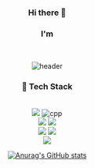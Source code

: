 <div align="center">
  
### Hi there 👋
### I'm
<br/>
  
![header](https://capsule-render.vercel.app/api?type=waving&color=auto&height=300&section=header&text=muk-jjang%20&fontSize=90)
  

### :star2: Tech Stack
<br/>
  <img src="https://img.shields.io/badge/Python-3776AB?style=for-the-badge&logo=Python&logoColor=white">
  <img alt="cpp" src="https://img.shields.io/badge/c++-%2300599C.svg?style=for-the-badge&logo=c%2B%2B&logoColor=white">
<br/>
  <img src="https://img.shields.io/badge/Numpy-013243?style=for-the-badge&logo=Numpy&logoColor=white">
  <img src="https://img.shields.io/badge/Pandas-150458?style=for-the-badge&logo=Pandas&logoColor=white">
<br/>
  <img src="https://img.shields.io/badge/MySQL-4479A1?style=for-the-badge&logo=MySQL&logoColor=white">
  <img src="https://img.shields.io/badge/React-61DAFB?style=for-the-badge&logo=React&logoColor=black">
<br/>
  <img src="https://img.shields.io/badge/Flutter-02569B?style=for-the-badge&logo=Flutter&logoColor=white">
<br/>

[![Anurag's GitHub stats](https://github-readme-stats.vercel.app/api?username=muk-jjang)](https://github.com/anuraghazra/github-readme-stats)
</div>

<!--
**muk-jjang/muk-jjang** is a ✨ _special_ ✨ repository because its `README.md` (this file) appears on your GitHub profile.

Here are some ideas to get you started:

- 🔭 I’m currently working on ...
- 🌱 I’m currently learning ...
- 👯 I’m looking to collaborate on ...
- 🤔 I’m looking for help with ...
- 💬 Ask me about ...
- 📫 How to reach me: ...
- 😄 Pronouns: ...
- ⚡ Fun fact: ...
-->
